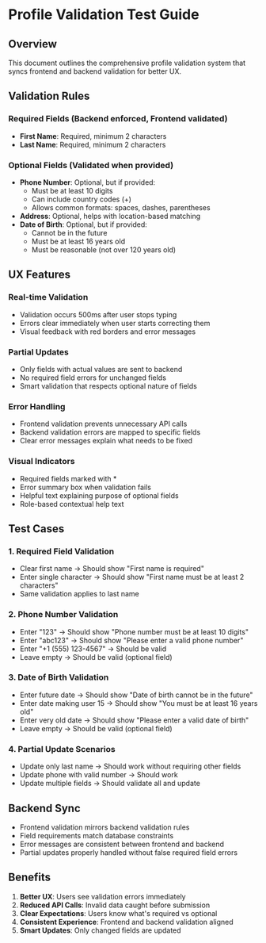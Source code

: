 # Profile Validation Test Guide

## Overview
This document outlines the comprehensive profile validation system that syncs frontend and backend validation for better UX.

## Validation Rules

### Required Fields (Backend enforced, Frontend validated)
- **First Name**: Required, minimum 2 characters
- **Last Name**: Required, minimum 2 characters

### Optional Fields (Validated when provided)
- **Phone Number**: Optional, but if provided:
  - Must be at least 10 digits
  - Can include country codes (+)
  - Allows common formats: spaces, dashes, parentheses
- **Address**: Optional, helps with location-based matching
- **Date of Birth**: Optional, but if provided:
  - Cannot be in the future
  - Must be at least 16 years old
  - Must be reasonable (not over 120 years old)

## UX Features

### Real-time Validation
- Validation occurs 500ms after user stops typing
- Errors clear immediately when user starts correcting them
- Visual feedback with red borders and error messages

### Partial Updates
- Only fields with actual values are sent to backend
- No required field errors for unchanged fields
- Smart validation that respects optional nature of fields

### Error Handling
- Frontend validation prevents unnecessary API calls
- Backend validation errors are mapped to specific fields
- Clear error messages explain what needs to be fixed

### Visual Indicators
- Required fields marked with *
- Error summary box when validation fails
- Helpful text explaining purpose of optional fields
- Role-based contextual help text

## Test Cases

### 1. Required Field Validation
- Clear first name → Should show "First name is required"
- Enter single character → Should show "First name must be at least 2 characters"
- Same validation applies to last name

### 2. Phone Number Validation
- Enter "123" → Should show "Phone number must be at least 10 digits"
- Enter "abc123" → Should show "Please enter a valid phone number"
- Enter "+1 (555) 123-4567" → Should be valid
- Leave empty → Should be valid (optional field)

### 3. Date of Birth Validation
- Enter future date → Should show "Date of birth cannot be in the future"
- Enter date making user 15 → Should show "You must be at least 16 years old"
- Enter very old date → Should show "Please enter a valid date of birth"
- Leave empty → Should be valid (optional field)

### 4. Partial Update Scenarios
- Update only last name → Should work without requiring other fields
- Update phone with valid number → Should work
- Update multiple fields → Should validate all and update

## Backend Sync
- Frontend validation mirrors backend validation rules
- Field requirements match database constraints
- Error messages are consistent between frontend and backend
- Partial updates properly handled without false required field errors

## Benefits
1. **Better UX**: Users see validation errors immediately
2. **Reduced API Calls**: Invalid data caught before submission
3. **Clear Expectations**: Users know what's required vs optional
4. **Consistent Experience**: Frontend and backend validation aligned
5. **Smart Updates**: Only changed fields are updated 